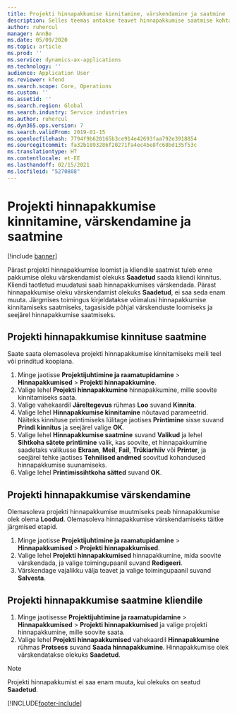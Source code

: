 ```yaml
---
title: Projekti hinnapakkumise kinnitamine, värskendamine ja saatmine
description: Selles teemas antakse teavet hinnapakkumise saatmise kohta kliendile kinnitamiseks, tagasiside põhjal muutmiseks ja seejärel hinnapakkumise tagasisaatmiseks.
author: ruhercul
manager: AnnBe
ms.date: 05/09/2020
ms.topic: article
ms.prod: ''
ms.service: dynamics-ax-applications
ms.technology: ''
audience: Application User
ms.reviewer: kfend
ms.search.scope: Core, Operations
ms.custom: ''
ms.assetid: ''
ms.search.region: Global
ms.search.industry: Service industries
ms.author: ruhercul
ms.dyn365.ops.version: 7
ms.search.validFrom: 2019-01-15
ms.openlocfilehash: 7794f9b620165b3ce914e42693faa792e3918854
ms.sourcegitcommit: fa32b1893286f20271fa4ec4be8fc68bd135f53c
ms.translationtype: HT
ms.contentlocale: et-EE
ms.lasthandoff: 02/15/2021
ms.locfileid: "5270808"
---
```

# <a name="confirm-update-and-send-a-project-quotation"></a>Projekti hinnapakkumise kinnitamine, värskendamine ja saatmine

[!include [banner](../includes/banner.md)]

Pärast projekti hinnapakkumise loomist ja kliendile saatmist tuleb enne pakkumise oleku värskendamist olekuks **Saadetud** saada kliendi kinnitus. Kliendi taotletud muudatusi saab hinnapakkumises värskendada. Pärast hinnapakkumise oleku värskendamist olekuks **Saadetud**, ei saa seda enam muuta. Järgmises toimingus kirjeldatakse võimalusi hinnapakkumise kinnitamiseks saatmiseks, tagasiside põhjal värskenduste loomiseks ja seejärel hinnapakkumise saatmiseks.

## <a name="send-a-project-quotation-confirmation"></a>Projekti hinnapakkumise kinnituse saatmine  

Saate saata olemasoleva projekti hinnapakkumise kinnitamiseks meili teel või prinditud koopiana. 

1. Minge jaotisse **Projektijuhtimine ja raamatupidamine** > **Hinnapakkumised** > **Projekti hinnapakkumine**. 
2. Valige lehel **Projekti hinnapakkumine** hinnapakkumine, mille soovite kinnitamiseks saata. 
3. Valige vahekaardil **Järeltegevus** rühmas **Loo** suvand **Kinnita**. 
4. Valige lehel **Hinnapakkumise kinnitamine** nõutavad parameetrid. Näiteks kinnituse printimiseks lülitage jaotises **Printimine** sisse suvand **Prindi kinnitus** ja seejärel valige **OK**.
5. Valige lehel **Hinnapakkumise saatmine** suvand **Valikud** ja lehel **Sihtkoha sätete printimine** valik, kas soovite, et hinnapakkumine saadetaks valikusse **Ekraan**, **Meil**, **Fail**, **Trükiarhiiv** või **Printer**, ja seejärel tehke jaotises **Tehnilised andmed** soovitud kohandused hinnapakkumise suunamiseks.
6. Valige lehel **Printimissihtkoha sätted** suvand **OK**.  

## <a name="update-a-project-quotation"></a>Projekti hinnapakkumise värskendamine

Olemasoleva projekti hinnapakkumise muutmiseks peab hinnapakkumise olek olema **Loodud**. Olemasoleva hinnapakkumise värskendamiseks täitke järgmised etapid. 

1. Minge jaotisse **Projektijuhtimine ja raamatupidamine** > **Hinnapakkumised** > **Projekti hinnapakkumised**.
2. Valige lehel **Projekti hinnapakkumised** hinnapakkumine, mida soovite värskendada, ja valige toimingupaanil suvand **Redigeeri**.
3. Värskendage vajalikku välja teavet ja valige toimingupaanil suvand **Salvesta**.  

## <a name="send-a-project-quotation-to-a-customer"></a>Projekti hinnapakkumise saatmine kliendile 

1. Minge jaotisesse **Projektijuhtimine ja raamatupidamine** > **Hinnapakkumised** > **Projekti hinnapakkumised** ja valige projekti hinnapakkumine, mille soovite saata.
2. Valige lehel **Projekti hinnapakkumised** vahekaardil **Hinnapakkumine** rühmas **Protsess** suvand **Saada hinnapakkumine**. Hinnapakkumise olek värskendatakse olekuks **Saadetud**.

> [!NOTE]
> Projekti hinnapakkumist ei saa enam muuta, kui olekuks on seatud **Saadetud**.


[!INCLUDE[footer-include](../includes/footer-banner.md)]